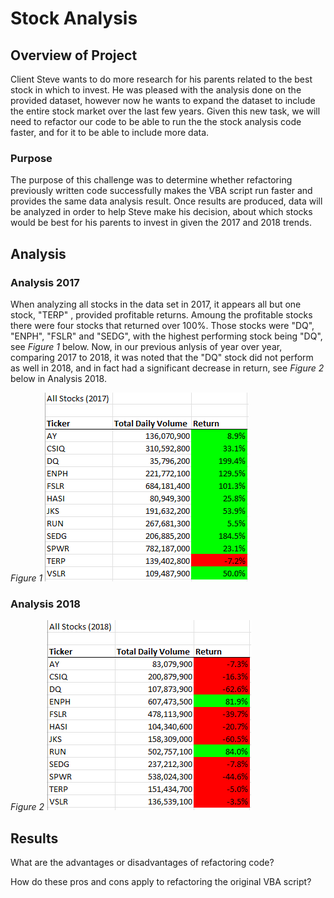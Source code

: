 # Stock Analysis

## Overview of Project
Client Steve wants to do more research for his parents related to the best stock in which to invest. He was pleased with the analysis done on the provided dataset, however now he wants to expand the dataset to include the entire stock market over the last few years. Given this new task, we will need to refactor our code to be able to run the the stock analysis code faster, and for it to be able to include more data.

### Purpose 
 The purpose of this challenge was to determine whether refactoring previously written code successfully makes the VBA script run faster and provides the same data analysis result. Once results are produced, data will be analyzed in order to help Steve make his decision, about which stocks would be best for his parents to invest in given the 2017 and 2018 trends.

## Analysis

### Analysis 2017
When analyzing all stocks in the data set in 2017, it appears all but one stock, "TERP" , provided profitable returns. Amoung the profitable stocks there were four stocks that returned over 100%. Those stocks were "DQ", "ENPH", "FSLR" and "SEDG", with the highest performing stock being "DQ", see *Figure 1* below. Now, in our previous anlysis of year over year, comparing 2017 to 2018, it was noted that the "DQ" stock did not perform as well in 2018, and in fact had a significant decrease in return, see *Figure 2* below in Analysis 2018.


*Figure 1*
![VBA_Challenge_2017](https://github.com/maureengamache/Stock-Analysis/blob/main/VBA_Challenge_2017.png)

### Analysis 2018
 

*Figure 2*
![VBA_Challenge_2018](https://github.com/maureengamache/Stock-Analysis/blob/main/VBA_Challenge_2018.png)

 

## Results

What are the advantages or disadvantages of refactoring code?

How do these pros and cons apply to refactoring the original VBA script?

